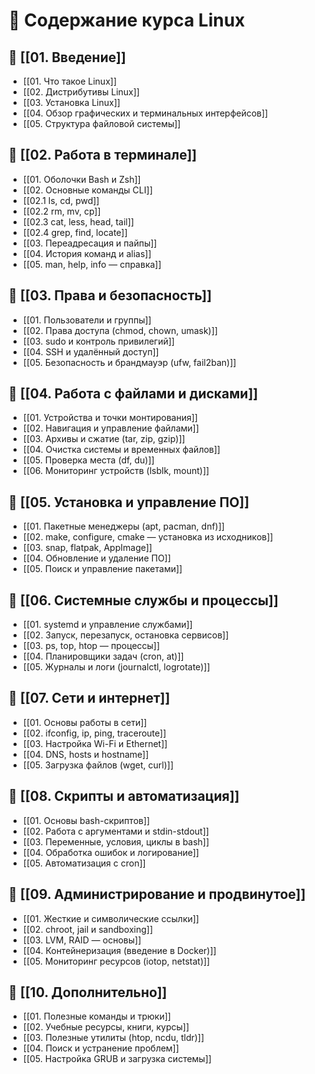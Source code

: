 # 🐧 Содержание курса Linux

## 📁 [[01. Введение]]
- [[01. Что такое Linux]]
- [[02. Дистрибутивы Linux]]
- [[03. Установка Linux]]
- [[04. Обзор графических и терминальных интерфейсов]]
- [[05. Структура файловой системы]]

## 📁 [[02. Работа в терминале]]
- [[01. Оболочки Bash и Zsh]]
- [[02. Основные команды CLI]]
- [[02.1 ls, cd, pwd]]
- [[02.2 rm, mv, cp]]
- [[02.3 cat, less, head, tail]]
- [[02.4 grep, find, locate]]
- [[03. Переадресация и пайпы]]
- [[04. История команд и alias]]
- [[05. man, help, info — справка]]

## 📁 [[03. Права и безопасность]]
- [[01. Пользователи и группы]]
- [[02. Права доступа (chmod, chown, umask)]]
- [[03. sudo и контроль привилегий]]
- [[04. SSH и удалённый доступ]]
- [[05. Безопасность и брандмауэр (ufw, fail2ban)]]

## 📁 [[04. Работа с файлами и дисками]]
- [[01. Устройства и точки монтирования]]
- [[02. Навигация и управление файлами]]
- [[03. Архивы и сжатие (tar, zip, gzip)]]
- [[04. Очистка системы и временных файлов]]
- [[05. Проверка места (df, du)]]
- [[06. Мониторинг устройств (lsblk, mount)]]

## 📁 [[05. Установка и управление ПО]]
- [[01. Пакетные менеджеры (apt, pacman, dnf)]]
- [[02. make, configure, cmake — установка из исходников]]
- [[03. snap, flatpak, AppImage]]
- [[04. Обновление и удаление ПО]]
- [[05. Поиск и управление пакетами]]

## 📁 [[06. Системные службы и процессы]]
- [[01. systemd и управление службами]]
- [[02. Запуск, перезапуск, остановка сервисов]]
- [[03. ps, top, htop — процессы]]
- [[04. Планировщики задач (cron, at)]]
- [[05. Журналы и логи (journalctl, logrotate)]]

## 📁 [[07. Сети и интернет]]
- [[01. Основы работы в сети]]
- [[02. ifconfig, ip, ping, traceroute]]
- [[03. Настройка Wi-Fi и Ethernet]]
- [[04. DNS, hosts и hostname]]
- [[05. Загрузка файлов (wget, curl)]]

## 📁 [[08. Скрипты и автоматизация]]
- [[01. Основы bash-скриптов]]
- [[02. Работа с аргументами и stdin-stdout]]
- [[03. Переменные, условия, циклы в bash]]
- [[04. Обработка ошибок и логирование]]
- [[05. Автоматизация с cron]]

## 📁 [[09. Администрирование и продвинутое]]
- [[01. Жесткие и символические ссылки]]
- [[02. chroot, jail и sandboxing]]
- [[03. LVM, RAID — основы]]
- [[04. Контейнеризация (введение в Docker)]]
- [[05. Мониторинг ресурсов (iotop, netstat)]]

## 📁 [[10. Дополнительно]]
- [[01. Полезные команды и трюки]]
- [[02. Учебные ресурсы, книги, курсы]]
- [[03. Полезные утилиты (htop, ncdu, tldr)]]
- [[04. Поиск и устранение проблем]]
- [[05. Настройка GRUB и загрузка системы]]

